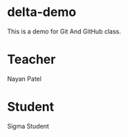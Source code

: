 # delta-demo
This is a demo for Git And GitHub class.

# Teacher
Nayan Patel

# Student
Sigma Student